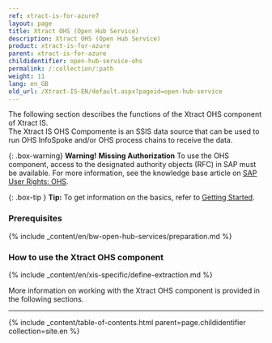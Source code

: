 ```yaml
---
ref: xtract-is-for-azure7
layout: page
title: Xtract OHS (Open Hub Service)
description: Xtract OHS (Open Hub Service)
product: xtract-is-for-azure
parent: xtract-is-for-azure
childidentifier: open-hub-service-ohs
permalink: /:collection/:path
weight: 11
lang: en_GB
old_url: /Xtract-IS-EN/default.aspx?pageid=open-hub-service
---
```


The following section describes the functions of the Xtract OHS component of Xtract IS.<br>
The Xtract IS OHS Compomente is an SSIS data source that can be used to run OHS InfoSpoke and/or OHS process chains to receive the data.

{: .box-warning}
**Warning!** **Missing Authorization**
To use the OHS component, access to the designated authority objects (RFC) in SAP must be available.
For more information, see the knowledge base article on [SAP User Rights: OHS](https://kb.theobald-software.com/sap/authority-objects-sap-user-rights#ohs).

{: .box-tip }
**Tip:** To get information on the basics, refer to [Getting Started](./getting-started). <br>

### Prerequisites
{% include _content/en/bw-open-hub-services/preparation.md %}

### How to use the Xtract OHS component
{% include _content/en/xis-specific/define-extraction.md %}

More information on working with the Xtract OHS component is provided in the following sections.

---

{% include _content/table-of-contents.html parent=page.childidentifier collection=site.en %}
